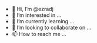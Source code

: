 - 👋 Hi, I’m @ezradj
- 👀 I’m interested in ...
- 🌱 I’m currently learning ...
- 💞️ I’m looking to collaborate on ...
- 📫 How to reach me ...

<!---
ezradj/ezradj is a ✨ special ✨ repository because its `README.md` (this file) appears on your GitHub profile.
You can click the Preview link to take a look at your changes.
--->

